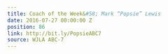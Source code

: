 ```yaml
---
title: Coach of the Week&#58; Mark “Popsie” Lewis
date: 2016-07-27 00:00:00 Z
position: 86
link: http://bit.ly/PopsieABC7
source: WJLA ABC-7
---
```



